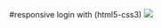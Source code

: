 #responsive login with (html5-css3)
![](https://github.com/muratavci05/html5-css3-animation-login2/blob/main/gif.gif)
